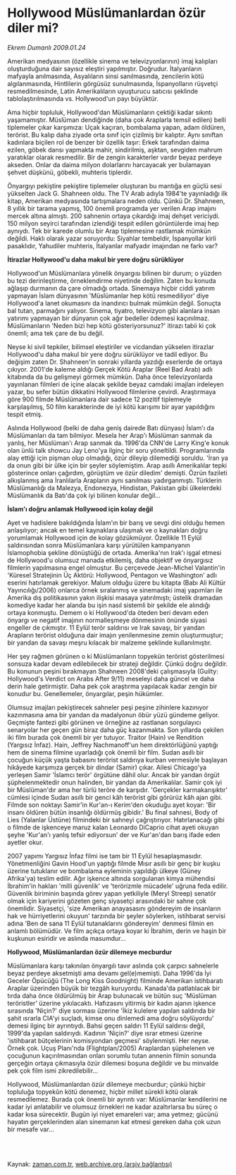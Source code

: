 # Hollywood Müslümanlardan özür diler mi?

*Ekrem Dumanlı 2009.01.24*

<td class="columnist-detail">
<p>Amerikan medyasının (özellikle sinema ve televizyonlarının) imaj kalıpları oluşturduğuna dair sayısız eleştiri yapılmıştır. Doğrudur. İtalyanların mafyayla anılmasında, Asyalıların sinsi sanılmasında, zencilerin kötü algılanmasında, Hintlilerin görgüsüz sunulmasında, İspanyolların rüşvetçi resmedilmesinde, Latin Amerikalıların uyuşturucu satıcısı şeklinde tablolaştırılmasında vs. Hollywood'un payı büyüktür.</p>
<p>
<div id="haberMetinDiv">
<p>Ama hiçbir topluluk, Hollywood'dan Müslümanların çektiği kadar sıkıntı yaşamamıştır. Müslüman dendiğinde (daha çok Araplarla temsil edilen) belli tiplemeler çıkar karşımıza: Uçak kaçıran, bombalama yapan, adam öldüren, terörist. Bu kalıp daha ziyade orta sınıf için çizilmiş bir kalıptır. Aynı sınıftan kadınlara biçilen rol de benzer bir özellik taşır: Erkek tarafından daima ezilen, göbek dansı yapmakta mahir, sindirilmiş, aşktan, sevgiden mahrum yaratıklar olarak resmedilir. Bir de zengin karakterler vardır beyaz perdeye akseden. Onlar da daima milyon dolarlarını harcayacak yer bulamayan şehvet düşkünü, göbekli, muhteris tiplerdir. 
<p>Önyargıyı pekiştire pekiştire tiplemeler oluşturan bu mantığa en güçlü sesi yükselten Jack G. Shahneen oldu. The TV Arab adıyla 1984'te yayınladığı ilk kitap, Amerikan medyasında tartışmalara neden oldu. Çünkü Dr. Shahneen, 8 yıllık bir tarama yapmış, 100 önemli programda yer verilen Arap imajını mercek altına almıştı. 200 sahnenin ortaya çıkardığı imaj dehşet vericiydi. 150 milyon seyirci tarafından izlendiği tespit edilen görüntülerde imaj hep aynıydı. Tek bir karede olumlu bir Arap tiplemesine rastlamak mümkün değildi. Haklı olarak yazar soruyordu: Siyahlar tembeldir, İspanyollar kirli pasaklıdır, Yahudiler muhteris, İtalyanlar mafyadır imajından ne farkı var? 
<p><b>İtirazlar Hollywood'u daha makul bir yere doğru sürüklüyor</b>
<p>Hollywood'un Müslümanlara yönelik önyargısı bilinen bir durum; o yüzden bu tezi derinleştirme, örneklendirme niyetinde değilim. Zaten bu konuda ağlaşıp durmanın da çare olmadığı ortada. Sinemaya hiçbir ciddi yatırım yapmayan İslam dünyasının 'Müslümanlar hep kötü resmediliyor' diye Hollywood'a lanet okumasını da inandırıcı bulmak mümkün değil. Sonuçta bal tutan, parmağını yalıyor. Sinema, tiyatro, televizyon gibi alanlara insan yatırımı yapmayan bir dünyanın çok ağır bedeller ödemesi kaçınılmaz. Müslümanların 'Neden bizi hep kötü gösteriyorsunuz?' itirazı tabii ki çok önemli; ama tek çare de bu değil. 
<p>Neyse ki sivil tepkiler, bilimsel eleştiriler ve vicdandan yükselen itirazlar Hollywood'u daha makul bir yere doğru sürüklüyor ve tadil ediyor. Bu değişim zaten Dr. Shahneen'in sonraki yıllarda yazdığı eserlerde de ortaya çıkıyor. 2001'de kaleme aldığı Gerçek Kötü Araplar (Reel Bad Arab) adlı kitabında da bu gelişmeyi görmek mümkün. Daha önce televizyonlarda yayınlanan filmleri de içine alacak şekilde beyaz camdaki imajları irdeleyen yazar, bu sefer bütün dikkatini Hollywood filmlerine çevirdi. Araştırmaya göre 900 filmde Müslümanlara dair sadece 12 pozitif tiplemeyle karşılaşılmış, 50 film karakterinde de iyi kötü karışımı bir ayar yapıldığını tespit etmiş. 
<p>Aslında Hollywood (belki de daha geniş dairede Batı dünyası) İslam'ı da Müslümanları da tam bilmiyor. Mesela her Arap'ı Müslüman sanmak da yanlış, her Müslüman'ı Arap sanmak da. 1996'da CNN'de Larry King'e konuk olan ünlü talk showcu Jay Leno'ya ilginç bir soru yöneltildi. Programlarında alay ettiği için pişman olup olmadığı, özür dileyip dilemediği soruldu. 'İran ya da onun gibi bir ülke için bir şeyler söylemiştim. Arap asıllı Amerikalılar tepki gösterince onları çağırdım, görüştüm ve özür diledim' demişti. Özrün fazileti alkışlanmış ama İranlılarla Arapların aynı sanılması yadırganmıştı. Türklerin Müslümanlığı da Malezya, Endonezya, Hindistan, Pakistan gibi ülkelerdeki Müslümanlık da Batı'da çok iyi bilinen konular değil...
<p><b>İslam'ı doğru anlamak Hollywood için kolay değil</b>
<p>Ayet ve hadislere bakıldığında İslam'ın bir barış ve sevgi dini olduğu hemen anlaşılıyor; ancak en temel kaynaklara ulaşmak ve o kaynakları doğru yorumlamak Hollywood için de kolay gözükmüyor. Özellikle 11 Eylül saldırısından sonra Müslümanlara karşı yürütülen kampanyanın İslamophobia şekline dönüştüğü de ortada. Amerika'nın Irak'ı işgal etmesi de Hollywood'u olumsuz manada etkilemiş, daha objektif ve önyargısız filmlerin yapılmasına engel olmuştur. Bu çerçevede Jean-Michel Valantin'in 'Küresel Stratejinin Üç Aktörü: Hollywood, Pentagon ve Washington' adlı eserini hatırlamak gerekiyor. Malum olduğu üzere bu kitapta (Babı Ali Kültür Yayıncılığı/2006) onlarca örnek sıralanmış ve sinemadaki imaj yapımları ile Amerika dış politikasının yakın ilişkisi masaya yatırılmıştı; üstelik dramadan komediye kadar her alanda bu işin nasıl sistemli bir şekilde ele alındığı ortaya konmuştu. Demem o ki Hollywood'da öteden beri devam eden önyargı ve negatif imajının normalleşmeye dönmesinin önünde siyasi engeller de çıkmıştır. 11 Eylül terör saldırısı ve Irak savaşı, bir yandan Arapların terörist olduğuna dair imajın yenilenmesine zemin oluşturmuştur; bir yandan da savaşı meşru kılacak bir malzeme şeklinde kullanılmıştır. 
<p>Her şey rağmen görünen o ki Müslümanların topyekün terörist gösterilmesi sonsuza kadar devam edilebilecek bir strateji değildir. Çünkü doğru değildir. Bu konunun peşini bırakmayan Shahneen 2008'deki çalışmasıyla (Guilty: Hollywood's Verdict on Arabs After 9/11) meseleyi daha güncel ve daha derin hale getirmiştir. Daha pek çok araştırma yapılacak kadar zengin bir konudur bu. Genellemeler, önyargılar, peşin hükümler.
<p>Olumsuz imajları pekiştirecek sahneler peşi peşine zihinlere kazınıyor kazınmasına ama bir yandan da madalyonun öbür yüzü gündeme geliyor. Geçmişte fantezi gibi görünen ve örneğine az rastlanan sorgulayıcı senaryolar her geçen gün biraz daha güç kazanmakta. Son yıllarda çekilen iki film burada çok önemli bir yer tutuyor. Traitor (Hain) ve Rendition (Yargısız İnfaz). Hain, Jeffrey Nachmanoff'un hem direktörlüğünü yaptığı hem de sinema filmine uyarladığı çok önemli bir film. Sudan asıllı bir çocuğun küçük yaşta babasını terörist saldırıya kurban vermesiyle başlayan hikâyede karşımıza gerçek bir dindar (Samir) çıkar. Ailesi Chicago'ya yerleşen Samir 'İslamcı terör' örgütüne dâhil olur. Ancak bir yandan örgüt şüphelenmektedir onun halinden, bir yandan da Amerikalılar. Samir çok iyi bir Müslüman'dır ama her türlü teröre de karşıdır. 'Gerçekler karmakarışıktır' cümlesi içinde Sudan asıllı bir genci kâh terörist gibi görürüz kâh ajan gibi. Filmde son noktayı Samir'in Kur'an-ı Kerim'den okuduğu ayet koyar: 'Bir insanı öldüren bütün insanlığı öldürmüş gibidir.' Bu final sahnesi, Body of Lies (Yalanlar Üstüne) filmindeki bir sahneyi çağrıştırıyor. Hatırlanacağı gibi o filmde de işkenceye maruz kalan Leonardo DiCaprio cihat ayeti okuyan şeyhe 'Kur'an'ı yanlış tefsir ediyorsun' der ve Kur'an'dan barış ifade eden ayetler okur. 
<p>2007 yapımı Yargısız İnfaz filmi ise tam bir 11 Eylül hesaplaşmasıdır. Yönetmenliğini Gavin Hood'un yaptığı filmde Mısır asıllı bir genç bir kuşku üzerine tutuklanır ve bombalama eyleminin yapıldığı ülkeye (Güney Afrika'ya) teslim edilir. Ağır işkence altında sorgulanan kimya mühendisi İbrahim'in hakları 'milli güvenlik' ve 'terörizmle mücadele' uğruna feda edilir. Güvenlik biriminin başında görev yapan yetkiliyle (Meryl Streep) senatör olmak için kariyerini gözeten genç siyasetçi arasındaki bir sahne çok önemlidir. Siyasetçi, 'size Amerikan anayasasını göndereyim de insanların hak ve hürriyetlerini okuyun' tarzında bir şeyler söylerken, istihbarat servisi adına 'Ben de sana 11 Eylül tutanaklarını göndereyim' denmesi filmin en anlamlı bölümüdür. Ve film açıkça ortaya koyar ki İbrahim, derin ve haşin bir kuşkunun esiridir ve aslında masumdur...
<p><b>Hollywood, Müslümanlardan özür dilemeye mecburdur</b>
<p>Müslümanlara karşı takınılan önyargılı tavır aslında çok çarpıcı sahnelerle beyaz perdeye aksetmişti ama devamı gel(e)memişti. Daha 1996'da İyi Geceler Öpücüğü (The Long Kiss Goodnight) filminde Amerikan istihbaratı Araplar üzerinden büyük bir tezgâh kuruyordu. Kanada'da patlatılacak bir tırda daha önce öldürülmüş bir Arap bulunacak ve bütün suç 'Müslüman teröristler' üzerine yıkılacaktı. Hafızasını yitirmiş bir kadın ajanın işkence sırasında 'Niçin?' diye sorması üzerine 'İkiz kulelere yapılan saldırıda bir şahit ısrarla CIA'yi suçladı, kimse onu dinlemedi ama doğru söylüyordu' demesi ilginç bir ayrıntıydı. Bahsi geçen saldırı 11 Eylül saldırısı değil, 1999'da yapılan saldırıydı. Kadının 'Niçin?' diye ısrar etmesi üzerine 'istihbarat bütçelerinin komisyondan geçmesi' söylenmişti. Her neyse. Örnek çok. Uçuş Planı'nda (Flightplan/2005) Araplardan şüphelenen ve çocuğunun kaçırılmasından onları sorumlu tutan annenin filmin sonunda gerçeğin ortaya çıkmasıyla özür dilemesi boşuna değildir ve bu minvalde pek çok film ismi zikredilebilir...
<p>Hollywood, Müslümanlardan özür dilemeye mecburdur; çünkü hiçbir topluluğa topyekûn kötü denemez, hiçbir millet sürekli kötü olarak resmedilemez. Burada çok önemli bir ayrıntı var: Müslümanlar kendilerini ne kadar iyi anlatabilir ve olumsuz örnekleri ne kadar azaltırlarsa bu süreç o kadar kısa sürecektir. Bugün iyi niyet emareleri var; ama yetmez; gücünü hayatın gerçeklerinden alan sinemanın kat etmesi gereken daha çok uzun bir mesafe var...</p></p></p></p></p></p></p></p></p></p></p></p></p></p></div>
</p>


<p><br>
		 </br></p></td>

Kaynak: [zaman.com.tr](http://zaman.com.tr/yazar.do?yazino=807327), [web.archive.org (arşiv bağlantısı)](http://web.archive.org/web/20120415183831/http://www.zaman.com.tr:80/yazar.do?yazino=807327)

